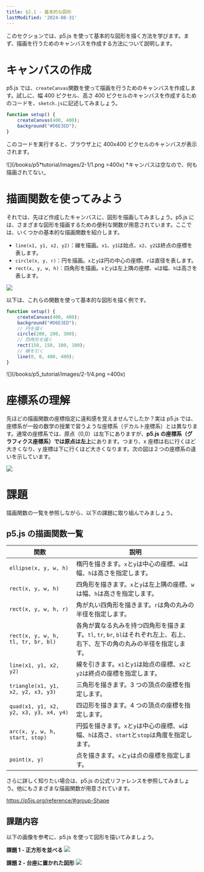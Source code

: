 ```yaml
---
title: §2.1 - 基本的な図形
lastModified: '2024-08-31'
---
```


このセクションでは、p5.js を使って基本的な図形を描く方法を学びます。まず、描画を行うためのキャンバスを作成する方法について説明します。

# キャンバスの作成

p5.js では、`createCanvas`関数を使って描画を行うためのキャンバスを作成します。試しに、幅 400 ピクセル、高さ 400 ピクセルのキャンバスを作成するためのコードを、`sketch.js`に記述してみましょう。

```javascript
function setup() {
    createCanvas(400, 400);
    background("#D6E3ED");
}
```

このコードを実行すると、ブラウザ上に 400x400 ピクセルのキャンバスが表示されます。

![](/books/p5*tutorial/images/2-1/1.png =400x)
*キャンバスは空なので、何も描画されてない\_

# 描画関数を使ってみよう

それでは、先ほど作成したキャンバスに、図形を描画してみましょう。p5.js には、さまざまな図形を描画するための便利な関数が用意されています。ここでは、いくつかの基本的な描画関数を紹介します。

-   `line(x1, y1, x2, y2)`：線を描画。`x1`、`y1`は始点、`x2`、`y2`は終点の座標を表します。
-   `circle(x, y, r)`：円を描画。`x`と`y`は円の中心の座標、`r`は直径を表します。
-   `rect(x, y, w, h)`：四角形を描画。`x`と`y`は左上隅の座標、`w`は幅、`h`は高さを表します。

![](/books/p5_tutorial/images/2-1/5.png)

以下は、これらの関数を使って基本的な図形を描く例です。

```javascript
function setup() {
    createCanvas(400, 400);
    background("#D6E3ED");
    // 円を描く
    circle(200, 200, 300);
    // 四角形を描く
    rect(150, 150, 100, 100);
    // 線を引く
    line(0, 0, 400, 400);
}
```

![](/books/p5_tutorial/images/2-1/4.png =400x)

# 座標系の理解

先ほどの描画関数の座標指定に違和感を覚えませんでしたか？実は p5.js では、座標系が一般の数学の授業で習うような座標系（デカルト座標系）とは異なります。通常の座標系では、原点（0,0）は左下にありますが、**p5.js の座標系（グラフィクス座標系）では原点は左上**にあります。つまり、x 座標は右に行くほど大きくなり、y 座標は下に行くほど大きくなります。次の図は２つの座標系の違いを示しています。

![](/books/p5_tutorial/images/2-1/3.png)

# 課題

描画関数の一覧を参照しながら、以下の課題に取り組んでみましょう。

## p5.js の描画関数一覧

| 関数                                   | 説明                                                                                                                         |
| -------------------------------------- | ---------------------------------------------------------------------------------------------------------------------------- |
| `ellipse(x, y, w, h)`                  | 楕円を描きます。`x`と`y`は中心の座標、`w`は幅、`h`は高さを指定します。                                                       |
| `rect(x, y, w, h)`                     | 四角形を描きます。`x`と`y`は左上隅の座標、`w`は幅、`h`は高さを指定します。                                                   |
| `rect(x, y, w, h, r)`                  | 角が丸い四角形を描きます。`r`は角の丸みの半径を指定します。                                                                  |
| `rect(x, y, w, h, tl, tr, br, bl)`     | 各角が異なる丸みを持つ四角形を描きます。`tl`, `tr`, `br`, `bl`はそれぞれ左上、右上、右下、左下の角の丸みの半径を指定します。 |
| `line(x1, y1, x2, y2)`                 | 線を引きます。`x1`と`y1`は始点の座標、`x2`と`y2`は終点の座標を指定します。                                                   |
| `triangle(x1, y1, x2, y2, x3, y3)`     | 三角形を描きます。3 つの頂点の座標を指定します。                                                                             |
| `quad(x1, y1, x2, y2, x3, y3, x4, y4)` | 四辺形を描きます。4 つの頂点の座標を指定します。                                                                             |
| `arc(x, y, w, h, start, stop)`         | 円弧を描きます。`x`と`y`は中心の座標、`w`は幅、`h`は高さ、`start`と`stop`は角度を指定します。                                |
| `point(x, y)`                          | 点を描きます。`x`と`y`は点の座標を指定します。                                                                               |

さらに詳しく知りたい場合は、p5.js の公式リファレンスを参照してみましょう。他にもさまざまな描画関数が用意されています。

https://p5js.org/reference/#group-Shape

## 課題内容

以下の画像を参考に、p5.js を使って図形を描いてみましょう。

**課題 1 - 正方形を並べる**
![](/books/p5_tutorial/images/2-1/p/1.png)

**課題 2 - 台座に置かれた図形**
![](/books/p5_tutorial/images/2-1/p/2.png)
